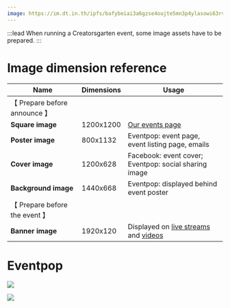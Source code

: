 ```yaml
---
image: https://im.dt.in.th/ipfs/bafybeiai3a6gzse4oujte5mn3p4ylasowi63rvhy3nyycriyqt2dwz3g5q/image.webp
---
```


:::lead
When running a Creatorsgarten event, some image assets have to be prepared.
:::

# Image dimension reference

| Name | Dimensions | Usage |
| ---- | ---------- | ----- |
| 【 Prepare before announce 】 | | |
| **Square image** | 1200x1200 | [Our events page](/events) |
| **Poster image** | 800x1132 | Eventpop: event page, event listing page, emails |
| **Cover image** | 1200x628 | Facebook: event cover; Eventpop: social sharing image |
| **Background image** | 1440x668 | Eventpop: displayed behind event poster |
| 【 Prepare before the event 】 | | |
| **Banner image** | 1920x120 | Displayed on [live streams](https://www.facebook.com/creatorsgarten/live_videos) and [videos](https://www.youtube.com/@creatorsgarten) |

# Eventpop

![](https://im.dt.in.th/ipfs/bafybeicgnmtgdzmg2cg5uhka6xq54yoq7wnufpm3bjjidgivnc3bgu7tri/image.webp)

![](https://im.dt.in.th/ipfs/bafybeihqutqf6iu4tghmrztb2uwvasntatd6cerj6ddb343uoo2lhjmfdu/image.webp)